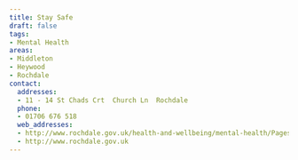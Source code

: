 ```yaml
---
title: Stay Safe
draft: false
tags:
- Mental Health
areas:
- Middleton
- Heywood
- Rochdale
contact:
  addresses:
  - 11 - 14 St Chads Crt  Church Ln  Rochdale
  phone:
  - 01706 676 518
  web_addresses:
  - http://www.rochdale.gov.uk/health-and-wellbeing/mental-health/Pages/default.aspx
  - http://www.rochdale.gov.uk
---
```


